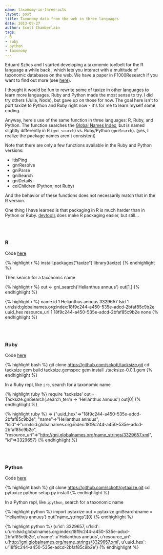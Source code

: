 ```yaml
---
name: taxonomy-in-three-acts
layout: post
title: Taxonomy data from the web in three languages
date: 2013-09-27
author: Scott Chamberlain
tags:
- R
- ruby
- python
- taxonomy
---
```


Eduard Szöcs and I started developing a taxonomic toolbelt for the R language a while back , which lets you interact with a multitude of taxonomic databases on the web. We have a paper in F1000Research if you want to find out more (see [here](http://f1000research.com/articles/2-191/v1)).

I thought it would be fun to rewrite some of taxize in other languages to learn more languages. Ruby and Python made the most sense to try. I did try others (Julia, Node), but gave up on those for now. The goal here isn't to port taxize to Python and Ruby right now - it's for me to learn myself some coding.

Anyway, here's use of the same function in three languages: R, Ruby, and Python. The function searches the [Global Names Index](http://gni.globalnames.org/), but is named slightly differently in R (`gni_search`) vs. Ruby/Python (`gniSearch`). (yes, I realize the package names aren't consistent)

Note that there are only a few functions available in the Ruby and Python versions:

* itisPing 
* gnrResolve
* gniParse
* gniSearch
* gniDetails
* colChildren (Python, not Ruby)

And the behavior of these functions does not necessarily match that in the R version.

One thing I have learned is that packaging in R is much harder than in Python or Ruby. [devtools](cran.r-project.org/web/packages/devtools/index.html) does make R packaging easier, but still...


<br><br>
### R

Code [here](https://github.com/ropensci/taxize_)

{% highlight r %}
install.packages("taxize")
library(taxize)
{% endhighlight %}

Then search for a taxonomic name

{% highlight r %}
out <- gni_search('Helianthus annuus')
out[1,]
{% endhighlight %}


{% highlight r %}
               name      id
1 Helianthus annuus 3329657
                                                                 lsid
1 urn:lsid:globalnames.org:index:18f9c244-a450-535e-adcd-2bfaf85c9b2e
                              uuid_hex resource_url
1 18f9c244-a450-535e-adcd-2bfaf85c9b2e         none
{% endhighlight %}

<br><br>
### Ruby

Code [here](https://github.com/sckott/tacksize)

{% highlight bash %}
git clone https://github.com/sckott/tacksize.git
cd tacksize
gem build tacksize.gemspec
gem install ./tacksize-0.0.1.gem
{% endhighlight %}

In a Ruby repl, like `irb`, search for a taxonomic name

{% highlight ruby %}
require 'tacksize'
out = Tacksize.gniSearch(:search_term => 'Helianthus annuus')
out[0]
{% endhighlight %}

{% highlight ruby %}
=> {"uuid_hex"=>"18f9c244-a450-535e-adcd-2bfaf85c9b2e", "name"=>"Helianthus annuus", "lsid"=>"urn:lsid:globalnames.org:index:18f9c244-a450-535e-adcd-2bfaf85c9b2e", "resource_uri"=>"http://gni.globalnames.org/name_strings/3329657.xml", "id"=>3329657}
{% endhighlight %}

<br><br>
### Python

Code [here](https://github.com/sckott/pytaxize)

{% highlight bash %}
git clone https://github.com/sckott/pytaxize.git
cd pytaxize
python setup.py install
{% endhighlight %}

In a Python repl, like `ipython`, search for a taxonomic name

{% highlight python %}
import pytaxize
out = pytaxize.gniSearch(name = 'Helianthus annuus')
out['name_strings'][0]
{% endhighlight %}

{% highlight python %}
{u'id': 3329657,
 u'lsid': u'urn:lsid:globalnames.org:index:18f9c244-a450-535e-adcd-2bfaf85c9b2e',
 u'name': u'Helianthus annuus',
 u'resource_uri': u'http://gni.globalnames.org/name_strings/3329657.xml',
 u'uuid_hex': u'18f9c244-a450-535e-adcd-2bfaf85c9b2e'}
{% endhighlight %}